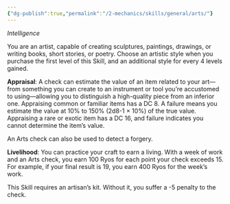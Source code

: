 ```yaml
---
{"dg-publish":true,"permalink":"/2-mechanics/skills/general/arts/"}
---
```


*Intelligence*

You are an artist, capable of creating sculptures, paintings, drawings, or writing books, short stories, or poetry. Choose an artistic style when you purchase the first level of this Skill, and an additional style for every 4 levels gained.

**Appraisal**: A check can estimate the value of an item related to your art—from something you can create to an instrument or tool you’re accustomed to using—allowing you to distinguish a high-quality piece from an inferior one. Appraising common or familiar items has a DC 8. A failure means you estimate the value at 10% to 150% (2d8-1 × 10%) of the true value. Appraising a rare or exotic item has a DC 16, and failure indicates you cannot determine the item’s value.

An Arts check can also be used to detect a forgery.

**Livelihood**: You can practice your craft to earn a living. With a week of work and an Arts check, you earn 100 Ryos for each point your check exceeds 15. For example, if your final result is 19, you earn 400 Ryos for the week’s work.

This Skill requires an artisan’s kit. Without it, you suffer a -5 penalty to the check.